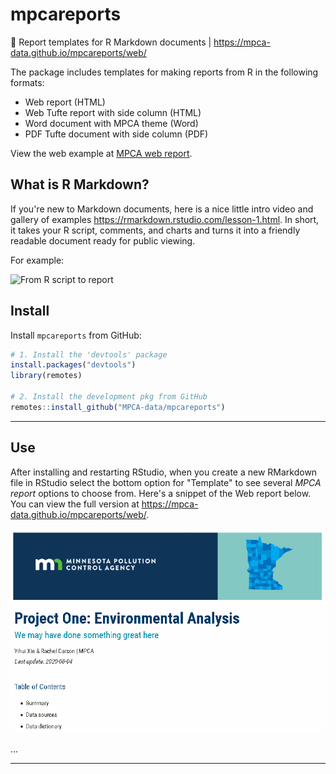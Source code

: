 # mpcareports
:bookmark_tabs: Report templates for R Markdown documents |  https://mpca-data.github.io/mpcareports/web/

The package includes templates for making reports from R in the following formats:

- Web report (HTML)
- Web Tufte report with side column (HTML)
- Word document with MPCA theme (Word)
- PDF Tufte document with side column (PDF)

View the web example at [MPCA web report](https://mpca-data.github.io/mpcareports/web/).

## What is R Markdown?

If you're new to Markdown documents, here is a nice little intro video and gallery of examples https://rmarkdown.rstudio.com/lesson-1.html. In short, it takes your R script, comments, and charts and turns it into a friendly readable document ready for public viewing. 

For example: 

<img src="https://d33wubrfki0l68.cloudfront.net/96ec0c54c6d64ea2ec3665db9b3b781962ff6339/5cee1/lesson-images/how-3-output.png" alt = "From R script to report" width="74%" />

## Install

Install `mpcareports` from GitHub:

``` r
# 1. Install the 'devtools' package
install.packages("devtools")
library(remotes)

# 2. Install the development pkg from GitHub
remotes::install_github("MPCA-data/mpcareports")
```

-----

## Use

After installing and restarting RStudio, when you create a new RMarkdown file in RStudio select the bottom option for "Template" to see several _MPCA report_ options to choose from. Here's a snippet of the Web report below. You can view the full version at https://mpca-data.github.io/mpcareports/web/.

![](web/web_report_snip.png)

...  

---

<br>